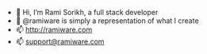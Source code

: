 - 👋 Hi, I’m Rami Sorikh, a full stack developer
- 👀 @ramiware is simply a representation of what I create
- 📫 http://ramiware.com
- 📫 support@ramiware.com

<!---
ramiware/ramiware is a ✨ special ✨ repository because its `README.md` (this file) appears on your GitHub profile.
You can click the Preview link to take a look at your changes.
--->
